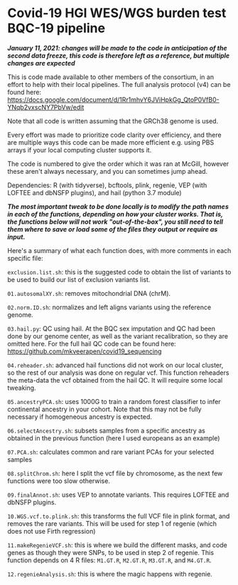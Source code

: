 # Covid-19 HGI WES/WGS burden test BQC-19 pipeline

***January 11, 2021: changes will be made to the code in anticipation of the second data freeze, this code is therefore left as a reference, but multiple changes are expected***

This is code made available to other members of the consortium, in an effort to help with their local pipelines. The full analysis protocol (v4) can be found here: https://docs.google.com/document/d/1Rr1mhvY6JViHpkGg_QtoP0VfB0-YNqb2vxscNY7PbVw/edit

Note that all code is written assuming that the GRCh38 genome is used.

Every effort was made to prioritize code clarity over efficiency, and there are multiple ways this code can be made more efficient e.g. using PBS arrays if your local computing cluster supports it.

The code is numbered to give the order which it was ran at McGill, however these aren't always necessary, and you can sometimes jump ahead.

Dependencies: R (with tidyverse), bcftools, plink, regenie, VEP (with LOFTEE and dbNSFP plugins), and hail (python 3.7 module)

***The most important tweak to be done locally is to modify the path names in each of the functions, depending on how your cluster works. That is, the functions below will not work "out-of-the-box", you still need to tell them where to save or load some of the files they output or require as input.***

Here's a summary of what each function does, with more comments in each specific file:

`exclusion.list.sh`: this is the suggested code to obtain the list of variants to be used to build our list of exclusion variants list.

`01.autosomalXY.sh`: removes mitochondrial DNA (chrM).

`02.norm.ID.sh`: normalizes and left aligns variants using the reference genome.

`03.hail.py`: QC using hail. At the BQC sex imputation and QC had been done by our genome center, as well as the variant recalibration, so they are omitted here. For the full hail QC code can be found here: https://github.com/mkveerapen/covid19_sequencing

`04.reheader.sh`: advanced hail functions did not work on our local cluster, so the rest of our analysis was done on regular vcf. This function reheaders the meta-data the vcf obtained from the hail QC. It will require some local tweaking.

`05.ancestryPCA.sh`: uses 1000G to train a random forest classifier to infer continental ancestry in your cohort. Note that this may not be fully necessary if homogeneous ancestry is expected.

`06.selectAncestry.sh`: subsets samples from a specific ancestry as obtained in the previous function (here I used europeans as an example)

`07.PCA.sh`: calculates common and rare variant PCAs for your selected samples

`08.splitChrom.sh`: here I split the vcf file by chromosome, as the next few functions were too slow otherwise.

`09.finalAnnot.sh`: uses VEP to annotate variants. This requires LOFTEE and dbNSFP plugins.

`10.WGS.vcf.to.plink.sh`: this transforms the full VCF file in plink format, and removes the rare variants. This will be used for step 1 of regenie (which does not use Firth regression)

`11.makeRegenieVCF.sh`: this is where we build the different masks, and code genes as though they were SNPs, to be used in step 2 of regenie. This function depends on 4 R files: `M1.GT.R`, `M2.GT.R`, `M3.GT.R`, and `M4.GT.R`.

`12.regenieAnalysis.sh`: this is where the magic happens with regenie.





